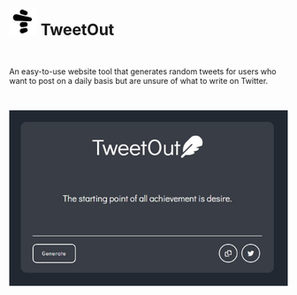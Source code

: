#  <img src="https://github.com/chandrabosep/TweetOut/blob/main/Images/logo.png?raw=true" alt="drawing" width="50"/>  TweetOut

<br>

An easy-to-use website tool that generates random tweets for users who want to post on a daily basis but are unsure of what to write on Twitter.

<br>

![Screenshot of app](https://github.com/chandrabosep/TweetOut/blob/main/Images/app-ss.jpg?raw=true)
